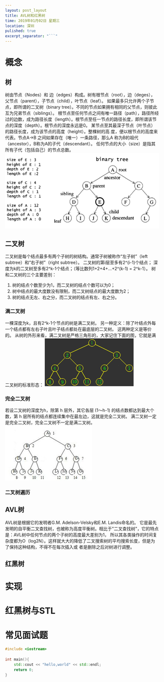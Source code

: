 ```yaml
---
layout: post_layout
title: AVL树和红黑树
time: 2019年01月02日 星期三
location: 深圳
pulished: true
excerpt_separator: "```"
---
```


# 概念
## 树
树由节点（Nodes）和 边（edges）构成。树有根节点（root），边（deges），父节点（parent），子节点（child），叶节点（leaf）。
如果最多只允许两个子节点，即所谓的二叉树（binary tree）。不同的节点如果拥有相同的父节点，则彼此互为兄弟节点（siblings）。
根节点至任何节点之间有唯一路径（path），路径所经过的边数，成为路径长度（length）。根节点至任一节点的路径长度，即所谓该节
点的深度（depth）。根节点的深度永远是0。 某节点至其最深子节点（叶节点）的路径长度，成为该节点的高度（height）。整棵树的高
度，便以根节点的高度来代表。节点A->B 之间如果存在（唯一）一条路径，那么A 称为B的祖代（ancestor），B称为A的子代（descendant）。
任何节点的大小（size）是指其所有子代（包括自己）的节点总数。
![demo](/assets/demo/tree_struct.png)

## 二叉树
二叉树是每个结点最多有两个子树的树结构。通常子树被称作“左子树”（left subtree）和“右子树”（right subtree）。
二叉树的第i层至多有2^(i-1)个结点；
深度为k的二叉树至多有2^k-1个结点；（等比数列1+2+4+…+2^(k-1) = 2^k-1）。
树和二叉树的三个主要差别：
1)  树的结点个数至少为1，而二叉树的结点个数可以为0；
2)  树中结点的最大度数没有限制，而二叉树结点的最大度数为2；
3)  树的结点无左、右之分，而二叉树的结点有左、右之分。

### 满二叉树
一棵深度为k，且有2^k-1个节点的树是满二叉树。
另一种定义：除了叶结点外每一个结点都有左右子叶且叶子结点都处在最底层的二叉树。
这两种定义是等价的。
从树的外形来看，满二叉树是严格三角形的，大家记住下面的图，它就是满二叉树的标准形态：
![demo](/assets/demo/满二叉树.png)

### 完全二叉树
若设二叉树的深度为h，除第 h 层外，其它各层 (1～h-1) 的结点数都达到最大个数，第 h 层所有的结点都连续集中在最左边，这就是完全二叉树。
满二叉树一定是完全二叉树，完全二叉树不一定是满二叉树。
![demo](/assets/demo/完全二叉树.jpg)

### 二叉树遍历

## AVL树
AVL树是根据它的发明者G.M. Adelson-Velsky和E.M. Landis命名的。
它是最先发明的自平衡二叉查找树，也被称为高度平衡树。相比于"二叉查找树"，它的特点是：AVL树中任何节点的两个子树的高度最大差别为1，
所以其各类操作的时间复杂度都为O（log2N）。这样就大大的降低了二叉搜索树的平均搜索长度，但是为了保持这种结构，不得不在每次插入或
者是删除之后对树进行调整。


## 红黑树

# 实现

# 红黑树与STL

# 常见面试题

```c++
#include <iostream>

int main(){
    std::cout << "hello,world" << std::endl;
    return 0;
}
```
